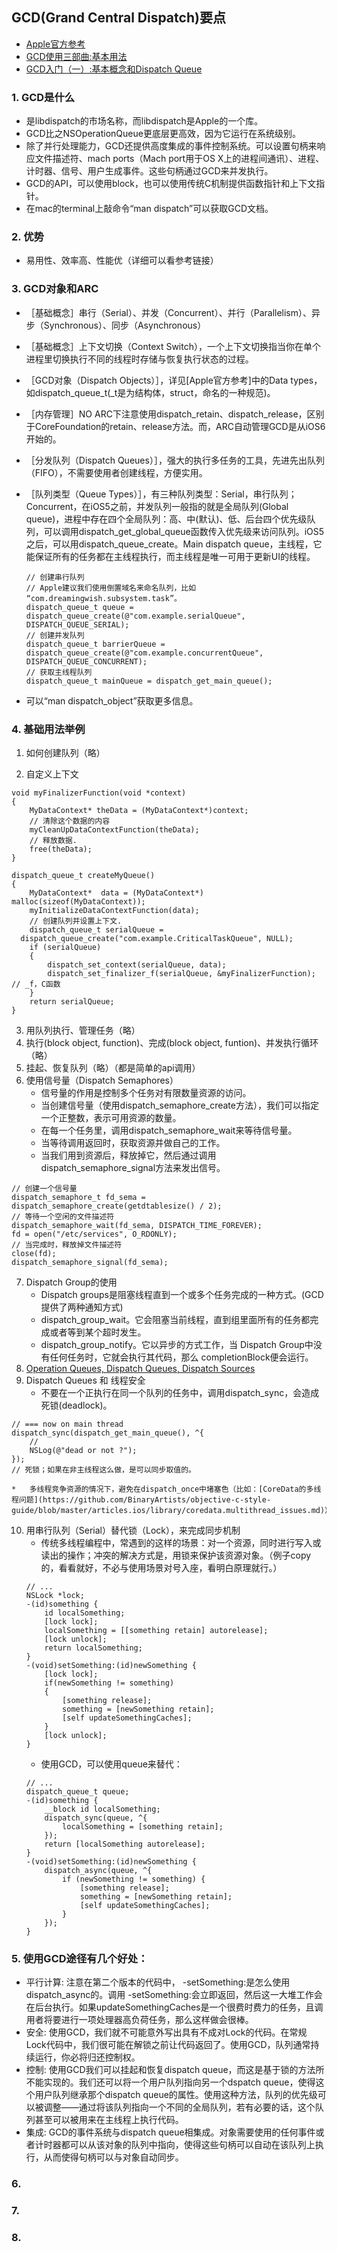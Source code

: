 ## GCD(Grand Central Dispatch)要点
*	[Apple官方参考](https://developer.apple.com/library/ios/documentation/Performance/Reference/GCD_libdispatch_Ref/)
*	[GCD使用三部曲:基本用法](http://www.jianshu.com/p/d56064507fb8)
*	[GCD入门（一）:基本概念和Dispatch Queue](http://www.dreamingwish.com/article/grand-central-dispatch-basic-1.html)

### 1. GCD是什么
*	是libdispatch的市场名称，而libdispatch是Apple的一个库。
*	GCD比之NSOperationQueue更底层更高效，因为它运行在系统级别。
*	除了并行处理能力，GCD还提供高度集成的事件控制系统。可以设置句柄来响应文件描述符、mach ports（Mach port用于OS X上的进程间通讯）、进程、计时器、信号、用户生成事件。这些句柄通过GCD来并发执行。
*	GCD的API，可以使用block，也可以使用传统C机制提供函数指针和上下文指针。
*	在mac的terminal上敲命令“man dispatch”可以获取GCD文档。

### 2. 优势
*	易用性、效率高、性能优（详细可以看参考链接）

### 3. GCD对象和ARC
*	［基础概念］串行（Serial）、并发（Concurrent）、并行（Parallelism）、异步（Synchronous）、同步（Asynchronous）
*	［基础概念］上下文切换（Context Switch），一个上下文切换指当你在单个进程里切换执行不同的线程时存储与恢复执行状态的过程。
*	［GCD对象（Dispatch Objects）］，详见[Apple官方参考]中的Data types，如dispatch_queue_t(_t是为结构体，struct，命名的一种规范)。
*	［内存管理］NO ARC下注意使用dispatch_retain、dispatch_release，区别于CoreFoundation的retain、release方法。而，ARC自动管理GCD是从iOS6开始的。
*	［分发队列（Dispatch Queues）］，强大的执行多任务的工具，先进先出队列（FIFO），不需要使用者创建线程，方便实用。
*	［队列类型（Queue Types）］，有三种队列类型：Serial，串行队列；Concurrent，在iOS5之前，并发队列一般指的就是全局队列(Global queue)，进程中存在四个全局队列：高、中(默认)、低、后台四个优先级队列，可以调用dispatch_get_global_queue函数传入优先级来访问队列。iOS5之后，可以用dispatch_queue_create。Main dispatch queue，主线程，它能保证所有的任务都在主线程执行，而主线程是唯一可用于更新UI的线程。

	```objc
	// 创建串行队列
	// Apple建议我们使用倒置域名来命名队列，比如 “com.dreamingwish.subsystem.task”。
	dispatch_queue_t queue = dispatch_queue_create(@"com.example.serialQueue", DISPATCH_QUEUE_SERIAL);
	// 创建并发队列
	dispatch_queue_t barrierQueue = dispatch_queue_create(@"com.example.concurrentQueue", DISPATCH_QUEUE_CONCURRENT);
	// 获取主线程队列
	dispatch_queue_t mainQueue = dispatch_get_main_queue();
	```
*	可以“man dispatch_object”获取更多信息。


### 4. 基础用法举例

1. 如何创建队列（略）

2. 自定义上下文

```objc
void myFinalizerFunction(void *context)
{
	MyDataContext* theData = (MyDataContext*)context;
	// 清除这个数据的内容
    myCleanUpDataContextFunction(theData);
    // 释放数据.
    free(theData);
}

dispatch_queue_t createMyQueue()
{
    MyDataContext*  data = (MyDataContext*) malloc(sizeof(MyDataContext));
    myInitializeDataContextFunction(data);
    // 创建队列并设置上下文.
    dispatch_queue_t serialQueue =
  dispatch_queue_create("com.example.CriticalTaskQueue", NULL);
    if (serialQueue)
    {
		dispatch_set_context(serialQueue, data);
        dispatch_set_finalizer_f(serialQueue, &myFinalizerFunction); // _f，C函数
	}
	return serialQueue;
}
```

3. 用队列执行、管理任务（略）
4. 执行(block object, function)、完成(block object, funtion)、并发执行循环（略）
5. 挂起、恢复队列（略）（都是简单的api调用）
6. 使用信号量（Dispatch Semaphores）
	*	信号量的作用是控制多个任务对有限数量资源的访问。
	*	当创建信号量（使用dispatch_semaphore_create方法），我们可以指定一个正整数，表示可用资源的数量。
	*	在每一个任务里，调用dispatch_semaphore_wait来等待信号量。
	*	当等待调用返回时，获取资源并做自己的工作。
	*	当我们用到资源后，释放掉它，然后通过调用dispatch_semaphore_signal方法来发出信号。
```objc
// 创建一个信号量
dispatch_semaphore_t fd_sema = dispatch_semaphore_create(getdtablesize() / 2);
// 等待一个空闲的文件描述符
dispatch_semaphore_wait(fd_sema, DISPATCH_TIME_FOREVER);
fd = open("/etc/services", O_RDONLY);
// 当完成时，释放掉文件描述符
close(fd);
dispatch_semaphore_signal(fd_sema);
```
7. Dispatch Group的使用
	*	Dispatch groups是阻塞线程直到一个或多个任务完成的一种方式。(GCD提供了两种通知方式)
	*	dispatch_group_wait。它会阻塞当前线程，直到组里面所有的任务都完成或者等到某个超时发生。
	*	dispatch_group_notify。它以异步的方式工作，当 Dispatch Group中没有任何任务时，它就会执行其代码，那么 completionBlock便会运行。
8. [Operation Queues, Dispatch Queues, Dispatch Sources](https://developer.apple.com/library/ios/documentation/General/Conceptual/ConcurrencyProgrammingGuide/OperationQueues/OperationQueues.html#//apple_ref/doc/uid/TP40008091-CH102-SW24)
9. Dispatch Queues 和 线程安全
	*	不要在一个正执行在同一个队列的任务中，调用dispatch_sync，会造成死锁(deadlock)。
```objc
// === now on main thread
dispatch_sync(dispatch_get_main_queue(), ^{
    //
	NSLog(@"dead or not ?");
});
// 死锁；如果在非主线程这么做，是可以同步取值的。
```
	*	多线程竞争资源的情况下，避免在dispatch_once中堵塞色（比如：[CoreData的多线程问题](https://github.com/BinaryArtists/objective-c-style-guide/blob/master/articles.ios/library/coredata.multithread_issues.md)）

10. 用串行队列（Serial）替代锁（Lock），来完成同步机制
	*	传统多线程编程中，常遇到的这样的场景：对一个资源，同时进行写入或读出的操作；冲突的解决方式是，用锁来保护该资源对象。（例子copy的，看看就好，不必与使用场景对号入座，看明白原理就行。）
	```objc
	// ...
	NSLock *lock;
	-(id)something {
    	id localSomething;
    	[lock lock];
    	localSomething = [[something retain] autorelease];
    	[lock unlock];
    	return localSomething;
	}
	-(void)setSomething:(id)newSomething {
    	[lock lock];
    	if(newSomething != something)
    	{
        	[something release];
        	something = [newSomething retain];
        	[self updateSomethingCaches];
    	}
    	[lock unlock];
	}
	```
	*	使用GCD，可以使用queue来替代：
	```objc
	// ...
	dispatch_queue_t queue;
	-(id)something {
		__block id localSomething;
		dispatch_sync(queue, ^{
			localSomething = [something retain];
		});
		return [localSomething autorelease];
	}
	-(void)setSomething:(id)newSomething {
		dispatch_async(queue, ^{
			if (newSomething != something) {
				[something release];
				something = [newSomething retain];
				[self updateSomethingCaches];
			}
		});
	}
	```

### 5. 使用GCD途径有几个好处：
*	平行计算: 注意在第二个版本的代码中， -setSomething:是怎么使用dispatch_async的。调用 -setSomething:会立即返回，然后这一大堆工作会在后台执行。如果updateSomethingCaches是一个很费时费力的任务，且调用者将要进行一项处理器高负荷任务，那么这样做会很棒。
*	安全: 使用GCD，我们就不可能意外写出具有不成对Lock的代码。在常规Lock代码中，我们很可能在解锁之前让代码返回了。使用GCD，队列通常持续运行，你必将归还控制权。
*	控制: 使用GCD我们可以挂起和恢复dispatch queue，而这是基于锁的方法所不能实现的。我们还可以将一个用户队列指向另一个dspatch queue，使得这个用户队列继承那个dispatch queue的属性。使用这种方法，队列的优先级可以被调整——通过将该队列指向一个不同的全局队列，若有必要的话，这个队列甚至可以被用来在主线程上执行代码。
*	集成: GCD的事件系统与dispatch queue相集成。对象需要使用的任何事件或者计时器都可以从该对象的队列中指向，使得这些句柄可以自动在该队列上执行，从而使得句柄可以与对象自动同步。

### 6. 


### 7. 


### 8. 

